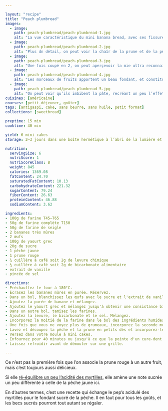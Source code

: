 ```yaml
---

layout: "recipe"
title: "Peach plumbread"
images:
  - image:
    path: peach-plumbread/peach-plumbread-1.jpg
    alt: "La vue caractéristique du mini banana bread, avec ses fissures en surface qui dévoilent des morceaux de fruits frais."
  - image:
    path: peach-plumbread/peach-plumbread-2.jpg
    alt: "Plus dn détail, on peut voir la chaîr de la prune et de la pêche. Comme d’habitude la croûte laisse deviner une mâche bien moelleuse."
  - image:
    path: peach-plumbread/peach-plumbread-3.jpg
    alt: "Une fois coupé en 2, on peut aperçevoir la mie ultra reconnaissable ainsi que les beaux morceaux de fruits."
  - image:
    path: peach-plumbread/peach-plumbread-4.jpg
    alt: "Les morceaux de fruits apportent un beau fondant, et constituent une belle part de la recette."
  - image:
    path: peach-plumbread/peach-plumbread-5.jpg
    alt: "On peut voir qu’ils imbibent la pâte, recréant un peu l’effet du centre de roulés à la cannelle ou d’escargots."
cuisines: [américaine]
courses: [petit-déjeuner, goûter]
tags: [antigaspi, cake, sans beurre, sans huile, petit format]
collections: [sweetbread]

preptime: 15 min
cooktime: 40 min

yield: 6 mini cakes
storage: 2–3 jours dans une boîte hermétique à l’abri de la lumière et de la chaleur. 5 jours au frigo. 2 mois au congélateur.

nutrition:
  servingSize: 6
  nutriScore: 1
  nutriScoreClass: B
  weight: 845
  calories: 1369.08
  fatContent: 24.70
  saturatedFatContent: 10.13
  carbohydrateContent: 221.32
  sugarContent: 79.24
  fiberContent: 26.63
  proteinContent: 46.88
  sodiumContent: 3.62

ingredients:
- 100g de farine T45–T65
- 50g de farine complète T150
- 50g de farine de seigle
- 2 bananes très mûres
- 2 œufs
- 100g de yaourt grec
- 20g de sucre
- 1 pêche jaune
- 1 prune rouge
- ¼ cuillère à café soit 2g de levure chimique
- ¼ cuillère à café soit 2g de bicarbonate alimentaire
- extrait de vanille
- pincée de sel

directions:
- Préchauffez le four à 180°C.
- Écrasez les bananes mûres en purée. Réservez.
- Dans un bol, blanchissez les œufs avec le sucre et l'extrait de vanille. 
- Ajoutez la purée de banane et mélangez.
- Ajoutez le yaourt grec et mélangez jusqu'à obtenir une consistance bien homogène.
- Dans un autre bol, tamisez les farines. 
- Ajoutez la levure, le bicarbonate et le sel. Mélangez. 
- Incorporez la moitié de la farine dans le bol des ingrédients humides à la maryse. 
- Une fois que vous ne voyez plus de grumeaux, incorporez la seconde moitié. Réservez. 
- Lavez et découpez la pêche et la prune en petits dés et incorporez-les délicatement à la pâte, à l’aide d’une maryse.
- Versez dans votre moule à mini cakes. 
- Enfournez pour 40 minutes ou jusqu'à ce que la pointe d'un cure-dent ressorte sèche. 
- Laissez refroidir avant de démouler sur une grille. 

---
```


Ce n’est pas la première fois que l’on associe la prune rouge à un autre fruit, mais c’est toujours aussi délicieux. 

Si elle [ré-équilibre un peu l’acidité des myrtilles](bb-plumbread.html), elle amène une note sucrée un peu différente à celle de la pêche jaune ici.

En d’autres termes, c’est une recette qui échange le pep’s acidulé des myrtilles pour le fondant sucré de la pêche. Il en faut pour tous les goûts, et les becs sucrés pourront tout autant se régaler.